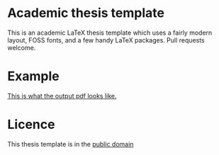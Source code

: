# Academic thesis template

This is an academic LaTeX thesis template which uses a fairly modern layout,
FOSS fonts, and a few handy LaTeX packages.  Pull requests welcome.

# Example

[This is what the output pdf looks like.](thesis.pdf)

# Licence

This thesis template is in the
[public domain](http://wiki.creativecommons.org/Public_domain)
